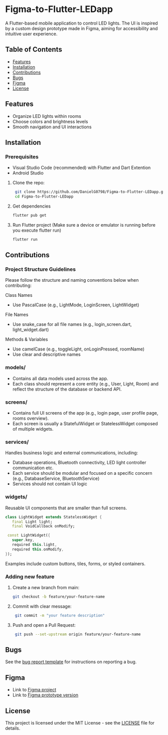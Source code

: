 # Figma-to-Flutter-LEDapp

A Flutter-based mobile application to control LED lights. The UI is inspired by a custom design prototype made in Figma, aiming for accessibility and intuitive user experience.

## Table of Contents

- [Features](#features)
- [Installation](#installation)
- [Contributions](#contributions)
- [Bugs](#bugs)
- [Figma](#figma)
- [License](#license)
  
## Features

- Organize LED lights within rooms
- Choose colors and brightness levels
- Smooth navigation and UI interactions
  
## Installation

### Prerequisites
  - Visual Studio Code (recommended)
      with Flutter
      and Dart Extention
  - Android Studio

1. Clone the repo:
   ```bash
    git clone https://github.com/DanielG0798/Figma-to-Flutter-LEDapp.git
    cd Figma-to-Flutter-LEDapp
   ```
2. Get dependencies
   ```bash
   flutter pub get
   ```
3. Run Flutter project (Make sure a device or emulator is running before you execute flutter run)
   ```bash
   flutter run
   ```
## Contributions
### Project Structure Guidelines
  Please follow the structure and naming conventions below when contributing:

Class Names

- Use PascalCase (e.g., LightMode, LoginScreen, LightWidget)
  
File Names
- Use snake_case for all file names (e.g., login_screen.dart, light_widget.dart)
  
Methods & Variables

- Use camelCase (e.g., toggleLight, onLoginPressed, roomName)
- Use clear and descriptive names
  
### models/
- Contains all data models used across the app.
- Each class should represent a core entity (e.g., User, Light, Room) and reflect the structure of the database or backend API.

### screens/
- Contains full UI screens of the app (e.g., login page, user profile page, rooms overview).
- Each screen is usually a StatefulWidget or StatelessWidget composed of multiple widgets.
  
### services/
Handles business logic and external communications, including:
- Database operations, Bluetooth connectivity, LED light controller communication etc.
- Each service should be modular and focused on a specific concern (e.g., DatabaseService, BluetoothService)
- Services should not contain UI logic
### widgets/
Reusable UI components that are smaller than full screens.
   ```dart
  class LightWidget extends StatelessWidget {
      final Light light;
      final VoidCallback onModify;

    const LightWidget({
      super.key,
      required this.light,
      required this.onModify,
  });
  ```
  Examples include custom buttons, tiles, forms, or styled containers.
  
### Adding new feature
1. Create a new branch from main:
    ```bash
    git checkout -b feature/your-feature-name
    ```
2. Commit with clear message:
   ```bash
    git commit -m "your feature description"
    ```
3. Push and open a Pull Request:
   ```bash
    git push --set-upstream origin feature/your-feature-name
   ```
## Bugs

See the [bug report template](https://github.com/DanielG0798/Figma-to-Flutter-LEDapp/blob/main/bug_report.md) for instructions on reporting a bug.

## Figma

- Link to [Figma project](https://www.figma.com/design/BOtLVqHceiSiQvZMMl1RdM/LED-Lamp-Remake?m=auto&t=4zbWZKLIKTsUth06-6)
- Link to [Figma prototype version](https://www.figma.com/proto/BOtLVqHceiSiQvZMMl1RdM?node-id=0-1&t=4zbWZKLIKTsUth06-6)

## License

This project is licensed under the MIT License - see the [LICENSE](LICENSE) file for details.

